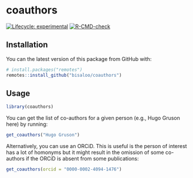 
<!-- README.md is generated from README.Rmd. Please edit that file -->

# coauthors

<!-- badges: start -->

[![Lifecycle:
experimental](https://img.shields.io/badge/lifecycle-experimental-orange.svg)](https://lifecycle.r-lib.org/articles/stages.html#experimental)
[![R-CMD-check](https://github.com/Bisaloo/coauthors/workflows/R-CMD-check/badge.svg)](https://github.com/Bisaloo/coauthors/actions)
<!-- badges: end -->

## Installation

You can the latest version of this package from GitHub with:

``` r
# install.packages("remotes")
remotes::install_github("bisaloo/coauthors")
```

## Usage

``` r
library(coauthors)
```

You can get the list of co-authors for a given person (e.g., Hugo Gruson
here) by running:

``` r
get_coauthors("Hugo Gruson")
```

Alternatively, you can use an ORCiD. This is useful is the person of
interest has a lot of homonyms but it might result in the omission of
some co-authors if the ORCiD is absent from some publications:

``` r
get_coauthors(orcid = "0000-0002-4094-1476")
```
